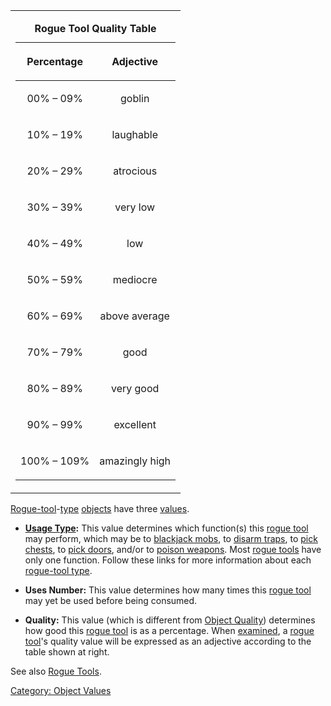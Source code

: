 <table>
<tbody>
<tr class="odd">
<td><table>
<caption><strong>Rogue Tool Quality Table</strong></caption>
<thead>
<tr class="header">
<th style="text-align: center;"><p>Percentage</p></th>
<th style="text-align: center;"><p>Adjective</p></th>
</tr>
</thead>
<tbody>
<tr class="odd">
<td style="text-align: center;"><p>00% – 09%</p></td>
<td style="text-align: center;"><p>goblin</p></td>
</tr>
<tr class="even">
<td style="text-align: center;"><p>10% – 19%</p></td>
<td style="text-align: center;"><p>laughable</p></td>
</tr>
<tr class="odd">
<td style="text-align: center;"><p>20% – 29%</p></td>
<td style="text-align: center;"><p>atrocious</p></td>
</tr>
<tr class="even">
<td style="text-align: center;"><p>30% – 39%</p></td>
<td style="text-align: center;"><p>very low</p></td>
</tr>
<tr class="odd">
<td style="text-align: center;"><p>40% – 49%</p></td>
<td style="text-align: center;"><p>low</p></td>
</tr>
<tr class="even">
<td style="text-align: center;"><p>50% – 59%</p></td>
<td style="text-align: center;"><p>mediocre</p></td>
</tr>
<tr class="odd">
<td style="text-align: center;"><p>60% – 69%</p></td>
<td style="text-align: center;"><p>above average</p></td>
</tr>
<tr class="even">
<td style="text-align: center;"><p>70% – 79%</p></td>
<td style="text-align: center;"><p>good</p></td>
</tr>
<tr class="odd">
<td style="text-align: center;"><p>80% – 89%</p></td>
<td style="text-align: center;"><p>very good</p></td>
</tr>
<tr class="even">
<td style="text-align: center;"><p>90% – 99%</p></td>
<td style="text-align: center;"><p>excellent</p></td>
</tr>
<tr class="odd">
<td style="text-align: center;"><p>100% – 109%</p></td>
<td style="text-align: center;"><p>amazingly high</p></td>
</tr>
</tbody>
</table></td>
</tr>
</tbody>
</table>

[Rogue-tool](:Category:_Rogue_Tools "wikilink")-[type](:Category:_Object_Types "wikilink")
[objects](:Category:_Objects "wikilink") have three
[values](:Category:_Object_Values "wikilink").

-   **[Usage Type](:Category:_Rogue_Tools "wikilink"):** This value
    determines which function(s) this [rogue
    tool](:Category:_Rogue_Tools "wikilink") may perform, which may be
    to [blackjack mobs](:Category:_Blackjacks "wikilink"), to [disarm
    traps](:Category:_Trap-Disarming_Kits "wikilink"), to [pick
    chests](:Category:_Chest_Picks "wikilink"), to [pick
    doors](:Category:_Door_Picks "wikilink"), and/or to [poison
    weapons](:Category:_Poisoning_Kits "wikilink"). Most [rogue
    tools](:Category:_Rogue_Tools "wikilink") have only one function.
    Follow these links for more information about each [rogue-tool
    type](:Category:_Rogue_Tools "wikilink").

<!-- -->

-   **Uses Number:** This value determines how many times this [rogue
    tool](:Category:_Rogue_Tools "wikilink") may yet be used before
    being consumed.

<!-- -->

-   **Quality:** This value (which is different from [Object
    Quality](Object_Quality "wikilink")) determines how good this [rogue
    tool](:Category:_Rogue_Tools "wikilink") is as a percentage. When
    [examined](Examine "wikilink"), a [rogue
    tool](:Category:_Rogue_Tools "wikilink")'s quality value will be
    expressed as an adjective according to the table shown at right.

See also [Rogue Tools](:Category:_Rogue_Tools "wikilink").

[Category: Object Values](Category:_Object_Values "wikilink")
